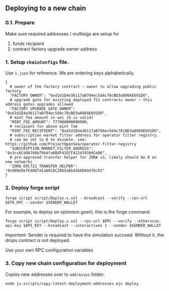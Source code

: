 
## Deploying to a new chain

### 0.1. Prepare

Make sure required addresses / multisigs are setup for 
1. funds recipient
2. contract factory upgrade owner address

### 1. Setup `chainConfigs` file.

Use `1.json` for reference. We are ordering keys alphabetically.

```
{
  # owner of the factory contract – owner to allow upgrading public factory
  "FACTORY_OWNER": "0xd1d1D4e36117aB794ec5d4c78cBD3a8904E691D0",
  # upgrade gate for existing deployed 721 contracts owner – this address gates upgrades allowed
  "FACTORY_UPGRADE_GATE_OWNER": "0xd1d1D4e36117aB794ec5d4c78cBD3a8904E691D0",
  # mint fee amount in wei (0 is valid)
  "MINT_FEE_AMOUNT": 777000000000000,
  # recipient for above mint fee
  "MINT_FEE_RECIPIENT": "0xd1d1D4e36117aB794ec5d4c78cBD3a8904E691D0",
  # subscription market filter address for operator filter registry.
  # can be set to 0 to disable. see: https://github.com/ProjectOpenSea/operator-filter-registry
  "SUBSCRIPTION_MARKET_FILTER_ADDRESS": "0x3cc6CddA760b79bAfa08dF41ECFA224f810dCeB6",
  # pre-approved transfer helper for ZORA v3, likely should be 0 on new networks
  "ZORA_ERC721_TRANSFER_HELPER": "0x909e9efE4D87d1a6018C2065aE642b6D0447bc91"
}
```

### 2. Deploy forge script

    forge script script/Deploy.s.sol --broadcast --verify --rpc-url $ETH_RPC --sender $SENDER_WALLET
  
For example, to deploy on optimism goerli, this is the forge command:

    forge script script/Deploy.s.sol --rpc-url $RPC --verify --etherscan-api-key $API_KEY --broadcast --interactives 1 --sender $SENDER_WALLET

*Important*: Sender is required to have the simulation succeed. Without it, the drops contract is not deployed.

Use your own RPC configuration variables

### 3. Copy new chain configuration for deployment

Copies new addresses over to `addresses` folder:

    node js-scripts/copy-latest-deployment-addresses.mjs deploy
